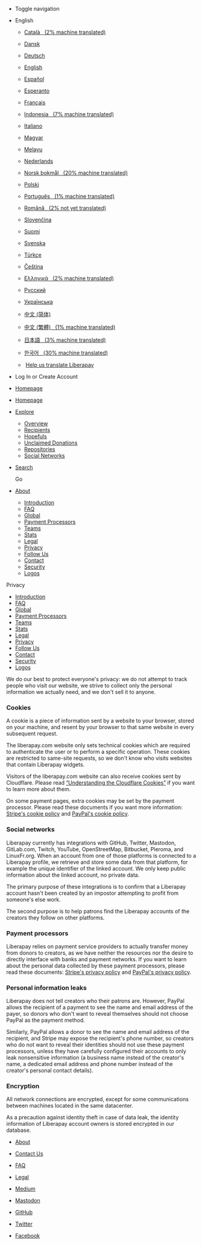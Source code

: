 * Toggle navigation
* English
    * [Català   (2% machine translated)](https://ca.liberapay.com/about/privacy)
    * [Dansk](https://da.liberapay.com/about/privacy)
    * [Deutsch](https://de.liberapay.com/about/privacy)
    * [English](https://en.liberapay.com/about/privacy)
    * [Español](https://es.liberapay.com/about/privacy)
    * [Esperanto](https://eo.liberapay.com/about/privacy)
    * [Français](https://fr.liberapay.com/about/privacy)
    * [Indonesia   (7% machine translated)](https://id.liberapay.com/about/privacy)
    * [Italiano](https://it.liberapay.com/about/privacy)
    * [Magyar](https://hu.liberapay.com/about/privacy)
    * [Melayu](https://ms.liberapay.com/about/privacy)
    * [Nederlands](https://nl.liberapay.com/about/privacy)
    * [Norsk bokmål   (20% machine translated)](https://nb.liberapay.com/about/privacy)
    * [Polski](https://pl.liberapay.com/about/privacy)
    * [Português   (1% machine translated)](https://pt.liberapay.com/about/privacy)
    * [Română   (2% not yet translated)](https://ro.liberapay.com/about/privacy)
    * [Slovenčina](https://sk.liberapay.com/about/privacy)  
    * [Suomi](https://fi.liberapay.com/about/privacy)
    * [Svenska](https://sv.liberapay.com/about/privacy)
    * [Türkçe](https://tr.liberapay.com/about/privacy)
    * [Čeština](https://cs.liberapay.com/about/privacy)
    * [Ελληνικά   (2% machine translated)](https://el.liberapay.com/about/privacy)
    * [Русский](https://ru.liberapay.com/about/privacy)  
    * [Українська](https://uk.liberapay.com/about/privacy)
    * [中文 (简体)](https://zh-hans.liberapay.com/about/privacy)
    * [中文 (繁體)   (1% machine translated)](https://zh-hant.liberapay.com/about/privacy)
    * [日本語   (3% machine translated)](https://ja.liberapay.com/about/privacy)
    * [한국어   (30% machine translated)](https://ko.liberapay.com/about/privacy)
    
    *  [Help us translate Liberapay](https://hosted.weblate.org/engage/liberapay/?utm_source=liberapay-navbar)
* Log In or Create Account
    

* [Homepage](https://liberapay.com/)
* [Homepage](https://liberapay.com/)
* [Explore](https://liberapay.com/explore)
    
    * [Overview](https://liberapay.com/explore/)
    * [Recipients](https://liberapay.com/explore/recipients)
    * [Hopefuls](https://liberapay.com/explore/hopefuls)
    * [Unclaimed Donations](https://liberapay.com/explore/pledges)
    * [Repositories](https://liberapay.com/explore/repositories)
    * [Social Networks](https://liberapay.com/explore/elsewhere)
    
* [Search](https://liberapay.com/search)
    
    Go
    
* [About](https://liberapay.com/about)
    
    * [Introduction](https://liberapay.com/about/)
    * [FAQ](https://liberapay.com/about/faq)
    * [Global](https://liberapay.com/about/global)
    * [Payment Processors](https://liberapay.com/about/payment-processors)
    * [Teams](https://liberapay.com/about/teams)
    * [Stats](https://liberapay.com/about/stats)
    * [Legal](https://liberapay.com/about/legal)
    * [Privacy](https://liberapay.com/about/privacy)
    * [Follow Us](https://liberapay.com/about/feeds)
    * [Contact](https://liberapay.com/about/contact)
    * [Security](https://liberapay.com/about/security)
    * [Logos](https://liberapay.com/about/logos)
    

 Privacy

* [Introduction](https://liberapay.com/about/)
* [FAQ](https://liberapay.com/about/faq)
* [Global](https://liberapay.com/about/global)
* [Payment Processors](https://liberapay.com/about/payment-processors)
* [Teams](https://liberapay.com/about/teams)
* [Stats](https://liberapay.com/about/stats)
* [Legal](https://liberapay.com/about/legal)
* [Privacy](https://liberapay.com/about/privacy)
* [Follow Us](https://liberapay.com/about/feeds)
* [Contact](https://liberapay.com/about/contact)
* [Security](https://liberapay.com/about/security)
* [Logos](https://liberapay.com/about/logos)

We do our best to protect everyone's privacy: we do not attempt to track people who visit our website, we strive to collect only the personal information we actually need, and we don't sell it to anyone.

### Cookies

A cookie is a piece of information sent by a website to your browser, stored on your machine, and resent by your browser to that same website in every subsequent request.

The liberapay.com website only sets technical cookies which are required to authenticate the user or to perform a specific operation. These cookies are restricted to same-site requests, so we don't know who visits websites that contain Liberapay widgets.

Visitors of the liberapay.com website can also receive cookies sent by Cloudflare. Please read [“Understanding the Cloudflare Cookies”](https://support.cloudflare.com/hc/en-us/articles/200170156) if you want to learn more about them.

On some payment pages, extra cookies may be set by the payment processor. Please read these documents if you want more information: [Stripe's cookie policy](https://stripe.com/cookies-policy/legal) and [PayPal's cookie policy](https://www.paypal.com/webapps/mpp/ua/cookie-full).

### Social networks

Liberapay currently has integrations with GitHub, Twitter, Mastodon, GitLab.com, Twitch, YouTube, OpenStreetMap, Bitbucket, Pleroma, and LinuxFr.org. When an account from one of those platforms is connected to a Liberapay profile, we retrieve and store some data from that platform, for example the unique identifier of the linked account. We only keep public information about the linked account, no private data.

The primary purpose of these integrations is to confirm that a Liberapay account hasn't been created by an impostor attempting to profit from someone's else work.

The second purpose is to help patrons find the Liberapay accounts of the creators they follow on other platforms.

### Payment processors

Liberapay relies on payment service providers to actually transfer money from donors to creators, as we have neither the resources nor the desire to directly interface with banks and payment networks. If you want to learn about the personal data collected by these payment processors, please read these documents: [Stripe's privacy policy](https://stripe.com/privacy) and [PayPal's privacy policy](https://www.paypal.com/webapps/mpp/ua/privacy-full).

### Personal information leaks

Liberapay does not tell creators who their patrons are. However, PayPal allows the recipient of a payment to see the name and email address of the payer, so donors who don't want to reveal themselves should not choose PayPal as the payment method.

Similarly, PayPal allows a donor to see the name and email address of the recipient, and Stripe may expose the recipient's phone number, so creators who do not want to reveal their identities should not use these payment processors, unless they have carefully configured their accounts to only leak nonsensitive information (a business name instead of the creator's name, a dedicated email address and phone number instead of the creator's personal contact details).

### Encryption

All network connections are encrypted, except for some communications between machines located in the same datacenter.

As a precaution against identity theft in case of data leak, the identity information of Liberapay account owners is stored encrypted in our database.

* [About](https://liberapay.com/about/)
* [Contact Us](https://liberapay.com/about/contact)
* [FAQ](https://liberapay.com/about/faq)
* [Legal](https://liberapay.com/about/legal)

* [Medium](https://medium.com/liberapay-blog)
* [Mastodon](https://mastodon.xyz/@Liberapay)
* [GitHub](https://github.com/liberapay/liberapay.com)
* [Twitter](https://twitter.com/liberapay)
* [Facebook](https://www.facebook.com/Liberapay-472128142945598/)